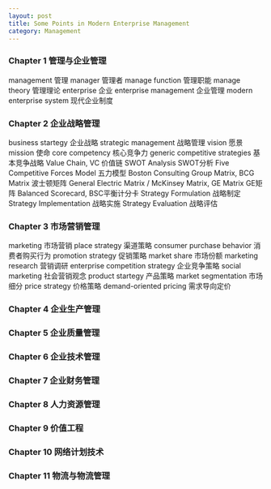 ```yaml
---
layout: post
title: Some Points in Modern Enterprise Management
category: Management
---
```

### Chapter 1 管理与企业管理
management 管理
manager 管理者
manage function 管理职能
manage theory 管理理论
enterprise 企业
enterprise management 企业管理
modern enterprise system 现代企业制度

### Chapter 2 企业战略管理
business startegy 企业战略
strategic management 战略管理
vision 愿景
mission 使命
core competency 核心竞争力
generic competitive strategies 基本竞争战略
Value Chain, VC 价值链
SWOT Analysis SWOT分析
Five Competitive Forces Model 五力模型
Boston Consulting Group Matrix, BCG Matrix 波士顿矩阵
General Electric Matrix / McKinsey Matrix, GE Matrix GE矩阵
Balanced Scorecard, BSC平衡计分卡
Strategy Formulation 战略制定
Strategy Implementation 战略实施
Strategy Evaluation 战略评估

### Chapter 3 市场营销管理
marketing 市场营销
place strategy 渠道策略
consumer purchase behavior 消费者购买行为
promotion strategy 促销策略
market share 市场份额
marketing research 营销调研
enterprise competition strategy 企业竞争策略
social marketing 社会营销观念
product startegy 产品策略
market segmentation 市场细分
price strategy 价格策略
demand-oriented pricing 需求导向定价

### Chapter 4 企业生产管理

### Chapter 5 企业质量管理

### Chapter 6 企业技术管理

### Chapter 7 企业财务管理

### Chapter 8 人力资源管理

### Chapter 9 价值工程

### Chapter 10 网络计划技术

### Chapter 11 物流与物流管理





